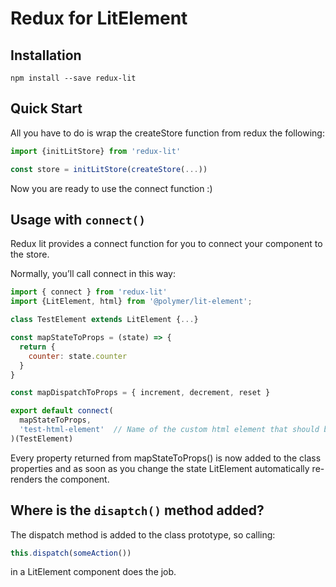 # Redux for LitElement
## Installation
`npm install --save redux-lit`
## Quick Start
All you have to do is wrap the createStore function from redux the following: 

```js
import {initLitStore} from 'redux-lit'

const store = initLitStore(createStore(...))
```
Now you are ready to use the connect function :)
## Usage with `connect()`
Redux lit provides a connect function for you to connect your component to the store.

Normally, you’ll call connect in this way:
```js
import { connect } from 'redux-lit'
import {LitElement, html} from '@polymer/lit-element';

class TestElement extends LitElement {...}

const mapStateToProps = (state) => {
  return {
    counter: state.counter
  }
}

const mapDispatchToProps = { increment, decrement, reset }

export default connect(
  mapStateToProps,
  'test-html-element'  // Name of the custom html element that should be defined
)(TestElement)
```
Every property returned from mapStateToProps() is now added to the class properties and as soon as you change the state LitElement automatically re-renders the component.

## Where is the `disaptch()` method added?
The dispatch method is added to the class prototype, so calling:
```js
this.dispatch(someAction())
```
in a LitElement component does the job.
